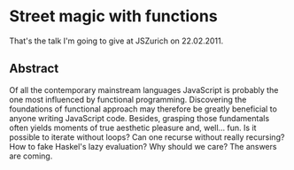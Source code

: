# Street magic with functions

That's the talk I'm going to give at JSZurich on 22.02.2011.

## Abstract

Of all the contemporary mainstream languages JavaScript is probably the one most influenced by functional programming. Discovering the foundations of functional approach may therefore be greatly beneficial to anyone writing JavaScript code. Besides, grasping those fundamentals often yields moments of true aesthetic pleasure and, well… fun. Is it possible to iterate without loops? Can one recurse without really recursing? How to fake Haskel's lazy evaluation? Why should we care? The answers are coming.